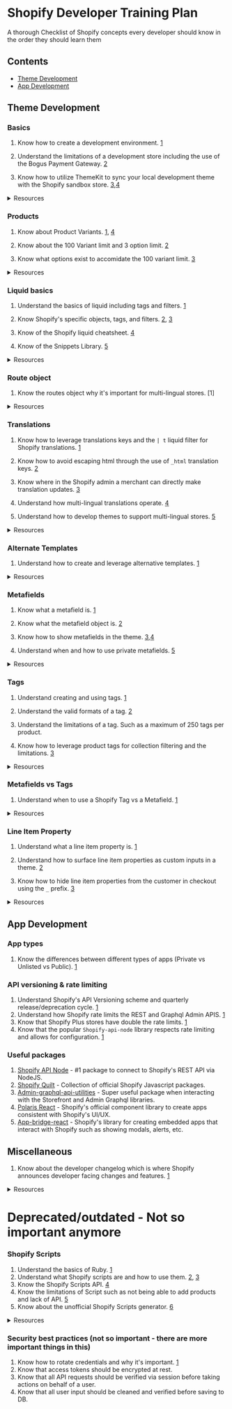 # Shopify Developer Training Plan
A thorough Checklist of Shopify concepts every developer should know in the order they should learn them

## Contents
- [Theme Development](#theme-development)
- [App Development](#app-development)

## Theme Development

### Basics

1. Know how to create a development environment. [1](https://help.shopify.com/en/partners/dashboard/managing-stores/development-stores)

2. Understand the limitations of a development store including the use of the Bogus Payment Gateway. [2](https://help.shopify.com/en/partners/dashboard/managing-stores/test-orders-in-dev-stores#testing-using-shopifys-bogus-gateway)

3. Know how to utilize ThemeKit to sync your local development theme with the Shopify sandbox store. [3](https://shopify.github.io/themekit),[4](https://www.shopify.com/partners/blog/95401862-3-simple-steps-for-setting-up-a-local-shopify-theme-development-environment)

<details>
<summary>Resources</summary>

1. [Creating development stores](https://help.shopify.com/en/partners/dashboard/managing-stores/development-stores)
2. [Bogus Payment Gateway](https://help.shopify.com/en/partners/dashboard/managing-stores/test-orders-in-dev-stores#testing-using-shopifys-bogus-gateway)
3. [Themekit](https://shopify.github.io/themekit/)
4. [3 Simple Steps for Setting Up a Local Shopify Theme Development Environment](https://www.shopify.com/partners/blog/95401862-3-simple-steps-for-setting-up-a-local-shopify-theme-development-environment)
</details>

### Products

1. Know about Product Variants. [1](https://help.shopify.com/en/manual/products/variants), [4](https://www.youtube.com/watch?v=UUIP1n_9kP8)

2. Know about the 100 Variant limit and 3 option limit. [2](https://help.shopify.com/en/manual/products/variants/add-variants#considerations-for-adding-variants)

3. Know what options exist to accomidate the 100 variant limit. [3](https://paulnrogers.com/getting-around-the-shopify-product-variants-limit/)

<details>
<summary>Resources</summary>

1. [Product Variants](https://help.shopify.com/en/manual/products/variants)
2. [Variant limitations](https://help.shopify.com/en/manual/products/variants/add-variants#considerations-for-adding-variants)
3. [Getting Around the Shopify Product Variant Limit](https://paulnrogers.com/getting-around-the-shopify-product-variants-limit/)
4. [How to Add Variants to Products (Video)](https://www.youtube.com/watch?v=UUIP1n_9kP8)
</details>

### Liquid basics

1. Understand the basics of liquid including tags and filters. [1](https://shopify.github.io/liquid/basics/introduction/)

2. Know Shopify's specific objects, tags, and filters. [2](https://shopify.dev/docs/themes/liquid/reference), [3](https://www.christhefreelancer.com/shopify-liquid-guide/)

3. Know of the Shopify liquid cheatsheet. [4](https://www.shopify.com/partners/shopify-cheat-sheet)

4. Know of the Snippets Library. [5](https://shopify.github.io/liquid-code-examples/)

<details>
<summary>Resources</summary>

1. [Liquid Introduction](https://shopify.github.io/liquid/basics/introduction/)
2. [Shopify's Liquid introduction](https://shopify.dev/docs/themes/liquid/reference)
3. [Shopify Liquid The Ultimate Guide](https://www.christhefreelancer.com/shopify-liquid-guide/)
4. [Shopify Liquid Cheatsheet](https://www.shopify.com/partners/shopify-cheat-sheet)
5. [Snippets Library](https://shopify.github.io/liquid-code-examples/)
</details>

### Route object

1. Know the routes object why it's important for multi-lingual stores. [1]

<details>
<summary>Resources</summary>

1. [Routes Object](https://shopify.dev/docs/themes/liquid/reference/objects/routes)
</details>

### Translations

1. Know how to leverage translations keys and the `| t` liquid filter for Shopify translations. [1](https://shopify.dev/tutorials/develop-theme-localization-use-translation-keys)

2. Know how to avoid escaping html through the use of `_html` translation keys. [2](https://shopify.dev/tutorials/develop-theme-localization-use-translation-keys#including-html-in-translation-keys)

3. Know where in the Shopify admin a merchant can directly make translation updates. [3](https://help.shopify.com/en/manual/using-themes/translate-theme)

4. Understand how multi-lingual translations operate. [4](https://help.shopify.com/en/manual/sell-online/multilingual-online-store)

5. Understand how to develop themes to support multi-lingual stores. [5](https://shopify.dev/tutorials/support-multiple-languages-in-apps-and-themes#developing-themes-that-support-multiple-languages)

<details>
<summary>Resources</summary>

1. [Translation keys and the t filter](https://shopify.dev/tutorials/develop-theme-localization-use-translation-keys)
2. [Including HTML in translation keys](https://shopify.dev/tutorials/develop-theme-localization-use-translation-keys#including-html-in-translation-keys)
3. [Translating your store](https://help.shopify.com/en/manual/using-themes/translate-theme)
4. [Multilingual Stores](https://help.shopify.com/en/manual/sell-online/multilingual-online-store)
5. [Developing themes that support multiple languages](https://shopify.dev/tutorials/support-multiple-languages-in-apps-and-themes#developing-themes-that-support-multiple-languages)
</details>

### Alternate Templates

1. Understand how to create and leverage alternative templates. [1](https://shopify.dev/tutorials/customize-theme-create-alternate-templates)

<details>
<summary>Resources</summary>

1. [Create alternate templates](https://shopify.dev/tutorials/customize-theme-create-alternate-templates)
</details>

### Metafields

1. Know what a metafield is. [1](https://help.shopify.com/en/manual/products/metafields/index)

2. Know what the metafield object is. [2](https://shopify.dev/docs/themes/liquid/reference/objects/metafield)

3. Know how to show metafields in the theme. [3](https://help.shopify.com/en/manual/products/metafields/index#show-metafields-in-the-storefront),[4](https://www.shopify.com/partners/blog/110057030-using-metafields-in-your-shopify-theme)

4. Understand when and how to use private metafields. [5](https://shopify.dev/tutorials/store-data-in-metafields#private-metafields)

<details>
<summary>Resources</summary>

1. [Metafields](https://help.shopify.com/en/manual/products/metafields/index)
2. [Metafield object](https://shopify.dev/docs/themes/liquid/reference/objects/metafield)
3. [Show Metafields in the storefront](https://help.shopify.com/en/manual/products/metafields/index#show-metafields-in-the-storefront)
4. [Using Metafields in your Shopify theme](https://www.shopify.com/partners/blog/110057030-using-metafields-in-your-shopify-theme)
5. [Private metafields](https://shopify.dev/tutorials/store-data-in-metafields#private-metafields)
</details>

### Tags

1. Understand creating and using tags. [1](https://help.shopify.com/en/manual/productivity-tools/using-tags)

2. Understand the valid formats of a tag. [2](https://help.shopify.com/en/manual/products/details/tags)

3. Understand the limitations of a tag. Such as a maximum of 250 tags per product.

4. Know how to leverage product tags for collection filtering and the limitations. [3](https://shopify.dev/tutorials/customize-theme-filter-collections-with-product-tags)

<details>
<summary>Resources</summary>

1. [Creating and using Tags](https://help.shopify.com/en/manual/productivity-tools/using-tags)
2. [Tag formats](https://help.shopify.com/en/manual/products/details/tags)
3. [Filter collections with product tags](https://shopify.dev/tutorials/customize-theme-filter-collections-with-product-tags)
</details>

### Metafields vs Tags

1. Understand when to use a Shopify Tag vs a Metafield. [1](https://paulnrogers.com/shopify-tags-vs-metafields/)

<details>
<summary>Resources</summary>

1. [Tags vs Metafields in Shopify and Shopify Plus](https://paulnrogers.com/shopify-tags-vs-metafields/)
</details>

### Line Item Property

1. Understand what a line item property is. [1](https://shopify.dev/docs/themes/liquid/reference/objects/line_item#line_item-properties)

2. Understand how to surface line item properties as custom inputs in a theme. [2](https://ui-elements-generator.myshopify.com/pages/line-item-property)

3. Know how to hide line item properties from the customer in checkout using the `_` prefix. [3](https://community.shopify.com/c/Shopify-Design/Product-pages-Get-customization-information-for-products/m-p/616525#hide-line-item-properties)

<details>
<summary>Resources</summary>

1. [Line Item Property Object](https://shopify.dev/docs/themes/liquid/reference/objects/line_item#line_item-properties)
2. [Line Item Property Input Generator](https://ui-elements-generator.myshopify.com/pages/line-item-property)
3. [Hide Line Item Properties](https://community.shopify.com/c/Shopify-Design/Product-pages-Get-customization-information-for-products/m-p/616525#hide-line-item-properties)
</details>



## App Development

### App types

1. Know the differences between different types of apps (Private vs Unlisted vs Public). [1](https://help.shopify.com/en/manual/apps/app-types)

### API versioning & rate limiting

1. Understand Shopify's API Versioning scheme and quarterly release/deprecation cycle. [1](https://shopify.dev/concepts/about-apis/versioning)
2. Understand how Shopify rate limits the REST and Graphql Admin APIS. [1](https://shopify.dev/concepts/about-apis/rate-limits)
3. Know that Shopify Plus stores have double the rate limits. [1](https://shopify.dev/concepts/about-apis/rate-limits#resource-based-rate-limits)
4. Know that the popular `Shopify-api-node` library respects rate limiting and allows for configuration. [1](https://github.com/MONEI/Shopify-api-node#shopifycalllimits)


### Useful packages

1. [Shopify API Node](https://github.com/MONEI/Shopify-api-node) - #1 package to connect to Shopify's REST API via NodeJS.
2. [Shopify Quilt](https://github.com/Shopify/quilt) - Collection of official Shopify Javascript packages.
3. [Admin-graphql-api-utilities](https://github.com/Shopify/quilt/tree/master/packages/admin-graphql-api-utilities) - Super useful package when interacting with the Storefront and Admin Graphql libraries.
4. [Polaris React](https://github.com/Shopify/polaris-react) - Shopify's official component library to create apps consistent with Shopify's UI/UX.
5. [App-bridge-react](https://www.npmjs.com/package/@shopify/app-bridge-react) - Shopify's library for creating embedded apps that interact with Shopify such as showing modals, alerts, etc.

## Miscellaneous

1. Know about the developer changelog which is where Shopify announces developer facing changes and features. [1](https://shopify.dev/changelog)

<details>
<summary>Resources</summary>

1. [Developer Changelog](https://shopify.dev/changelog)
</details>

# Deprecated/outdated - Not so important anymore

### Shopify Scripts
1. Understand the basics of Ruby. [1](https://www.codecademy.com/learn/learn-ruby)
2. Understand what Shopify scripts are and how to use them. [2](https://help.shopify.com/en/manual/apps/apps-by-shopify/script-editor/), [3](https://help.shopify.com/en/manual/apps/apps-by-shopify/script-editor/examples)
3. Know the Shopify Scripts API. [4](https://help.shopify.com/en/manual/apps/apps-by-shopify/script-editor/shopify-scripts)
4. Know the limitations of Script such as not being able to add products and lack of API. [5](https://help.shopify.com/en/manual/apps/apps-by-shopify/script-editor/limitations)
5. Know about the unofficial Shopify Scripts generator. [6](https://jgodson.github.io/shopify-script-creator/)

<details>
<summary>Resources</summary>

1. [Learn Ruby Fundamentals](https://www.codecademy.com/learn/learn-ruby)
2. [Shopify Scripts & Script Editor](https://help.shopify.com/en/manual/apps/apps-by-shopify/script-editor/)
3. [Shopify Scripts Examples](https://help.shopify.com/en/manual/apps/apps-by-shopify/script-editor/examples)
4. [Scripts API](https://help.shopify.com/en/manual/apps/apps-by-shopify/script-editor/shopify-scripts)
5. [Limitations of Scripts](https://help.shopify.com/en/manual/apps/apps-by-shopify/script-editor/limitations)
6. [Scripts Generator](https://jgodson.github.io/shopify-script-creator/)
</details>

### Security best practices (not so important - there are more important things in this)

1. Know how to rotate credentials and why it's important. [1](https://shopify.dev/tutorials/rotate-revoke-api-credentials)
2. Know that access tokens should be encrypted at rest.
3. Know that all API requests should be verified via session before taking actions on behalf of a user.
4. Know that all user input should be cleaned and verified before saving to DB.

